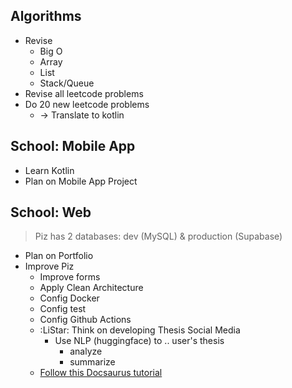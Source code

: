 ## Algorithms
- Revise 
	- Big O
	- Array
	- List
	- Stack/Queue
- Revise all leetcode problems
- Do 20 new leetcode problems 
	- -> Translate to kotlin
## School: Mobile App
- Learn Kotlin
- Plan on Mobile App Project
## School: Web
> Piz has 2 databases: dev (MySQL) & production (Supabase)
- Plan on Portfolio
- Improve Piz
	- Improve forms
	- Apply Clean Architecture
	- Config Docker
	- Config test
	- Config Github Actions
	- :LiStar: Think on developing Thesis Social Media
		- Use NLP (huggingface) to .. user's thesis
			- analyze 
			- summarize 
	- [Follow this Docsaurus tutorial](https://www.freecodecamp.org/news/build-a-documentation-site-using-react-and-docusaraus/?ref=dailydev)
